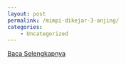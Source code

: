 ```yaml
---
layout: post
permalink: /mimpi-dikejar-3-anjing/
categories:
    - Uncategorized
---
```


[Baca Selengkapnya](/01)